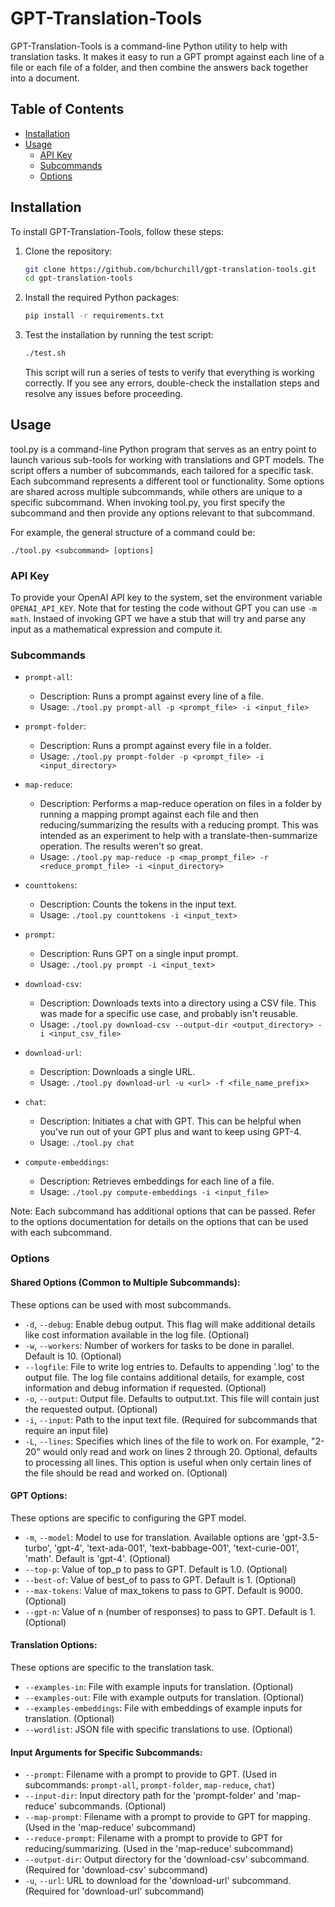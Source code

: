 # GPT-Translation-Tools

GPT-Translation-Tools is a command-line Python utility to help with translation tasks.  It makes it easy to run a GPT prompt against each line of a file or each file of a folder, and then combine the answers back together into a document.

## Table of Contents

- [Installation](#installation)
- [Usage](#usage)
    - [API Key](#api-key)
    - [Subcommands](#subcommands)
    - [Options](#options)

## Installation

To install GPT-Translation-Tools, follow these steps:

1. Clone the repository:
    ```sh
    git clone https://github.com/bchurchill/gpt-translation-tools.git
    cd gpt-translation-tools
    ```

2. Install the required Python packages:
    ```sh
    pip install -r requirements.txt
    ```

3. Test the installation by running the test script:
    ```sh
    ./test.sh
    ```
   This script will run a series of tests to verify that everything is working correctly. If you see any errors, double-check the installation steps and resolve any issues before proceeding.

## Usage

tool.py is a command-line Python program that serves as an entry point to launch various sub-tools for working with translations and GPT models. The script offers a number of subcommands, each tailored for a specific task.   Each subcommand represents a different tool or functionality. Some options are shared across multiple subcommands, while others are unique to a specific subcommand. When invoking tool.py, you first specify the subcommand and then provide any options relevant to that subcommand.

For example, the general structure of a command could be:

```
./tool.py <subcommand> [options]
```

### API Key

To provide your OpenAI API key to the system, set the environment variable `OPENAI_API_KEY`.  Note that for testing the code without GPT you can use `-m math`.  Instaed of invoking GPT we have a stub that will try and parse any input as a mathematical expression and compute it.

### Subcommands

- `prompt-all`:
    - Description: Runs a prompt against every line of a file.
    - Usage: `./tool.py prompt-all -p <prompt_file> -i <input_file>`

- `prompt-folder`:
    - Description: Runs a prompt against every file in a folder.
    - Usage: `./tool.py prompt-folder -p <prompt_file> -i <input_directory>`

- `map-reduce`:
    - Description: Performs a map-reduce operation on files in a folder by running a mapping prompt against each file and then reducing/summarizing the results with a reducing prompt.  This was intended as an experiment to help with a translate-then-summarize operation.  The results weren't so great.
    - Usage: `./tool.py map-reduce -p <map_prompt_file> -r <reduce_prompt_file> -i <input_directory>`

- `counttokens`:
    - Description: Counts the tokens in the input text.
    - Usage: `./tool.py counttokens -i <input_text>`

- `prompt`:
    - Description: Runs GPT on a single input prompt.
    - Usage: `./tool.py prompt -i <input_text>`

- `download-csv`:
    - Description: Downloads texts into a directory using a CSV file.  This was made for a specific use case, and probably isn't reusable.
    - Usage: `./tool.py download-csv --output-dir <output_directory> -i <input_csv_file>`

- `download-url`:
    - Description: Downloads a single URL.
    - Usage: `./tool.py download-url -u <url> -f <file_name_prefix>`

- `chat`:
    - Description: Initiates a chat with GPT.  This can be helpful when you've run out of your GPT plus and want to keep using GPT-4.
    - Usage: `./tool.py chat`

- `compute-embeddings`:
    - Description: Retrieves embeddings for each line of a file.
    - Usage: `./tool.py compute-embeddings -i <input_file>`

Note: Each subcommand has additional options that can be passed. Refer to the options documentation for details on the options that can be used with each subcommand.

### Options

#### Shared Options (Common to Multiple Subcommands):

These options can be used with most subcommands.

- `-d`, `--debug`: Enable debug output. This flag will make additional details like cost information available in the log file. (Optional)
- `-w`, `--workers`: Number of workers for tasks to be done in parallel. Default is 10. (Optional)
- `--logfile`: File to write log entries to. Defaults to appending '.log' to the output file. The log file contains additional details, for example, cost information and debug information if requested. (Optional)
- `-o`, `--output`: Output file. Defaults to output.txt. This file will contain just the requested output. (Optional)
- `-i`, `--input`: Path to the input text file. (Required for subcommands that require an input file)
- `-L`, `--lines`: Specifies which lines of the file to work on. For example, "2-20" would only read and work on lines 2 through 20. Optional, defaults to processing all lines. This option is useful when only certain lines of the file should be read and worked on. (Optional)

#### GPT Options:

These options are specific to configuring the GPT model.

- `-m`, `--model`: Model to use for translation. Available options are 'gpt-3.5-turbo', 'gpt-4', 'text-ada-001', 'text-babbage-001', 'text-curie-001', 'math'. Default is 'gpt-4'. (Optional)
- `--top-p`: Value of top_p to pass to GPT. Default is 1.0. (Optional)
- `--best-of`: Value of best_of to pass to GPT. Default is 1. (Optional)
- `--max-tokens`: Value of max_tokens to pass to GPT. Default is 9000. (Optional)
- `--gpt-n`: Value of n (number of responses) to pass to GPT. Default is 1. (Optional)

#### Translation Options:

These options are specific to the translation task.

- `--examples-in`: File with example inputs for translation. (Optional)
- `--examples-out`: File with example outputs for translation. (Optional)
- `--examples-embeddings`: File with embeddings of example inputs for translation. (Optional)
- `--wordlist`: JSON file with specific translations to use. (Optional)

#### Input Arguments for Specific Subcommands:

- `--prompt`: Filename with a prompt to provide to GPT. (Used in subcommands: `prompt-all`, `prompt-folder`, `map-reduce`, `chat`)
- `--input-dir`: Input directory path for the 'prompt-folder' and 'map-reduce' subcommands. (Optional)
- `--map-prompt`: Filename with a prompt to provide to GPT for mapping. (Used in the 'map-reduce' subcommand)
- `--reduce-prompt`: Filename with a prompt to provide to GPT for reducing/summarizing. (Used in the 'map-reduce' subcommand)
- `--output-dir`: Output directory for the 'download-csv' subcommand. (Required for 'download-csv' subcommand)
- `-u`, `--url`: URL to download for the 'download-url' subcommand. (Required for 'download-url' subcommand)

